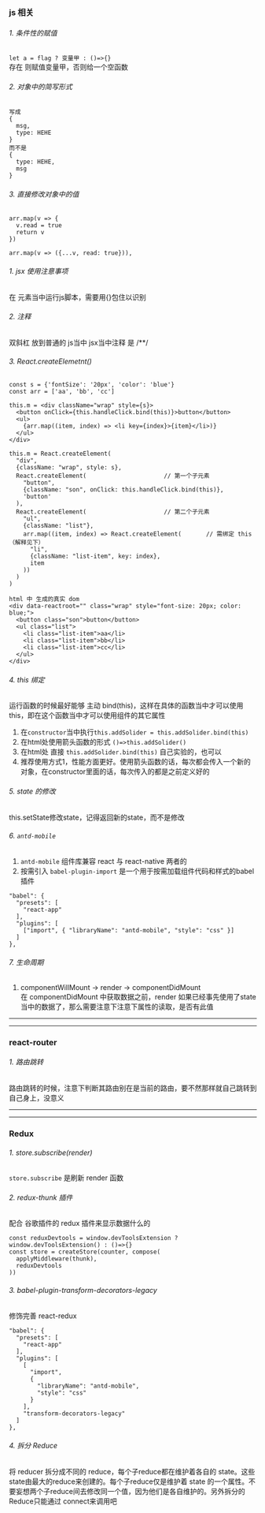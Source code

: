 ### js 相关
###### 1. 条件性的赋值
`let a = flag ? 变量甲 : ()=>{}`  
存在 则赋值变量甲，否则给一个空函数

###### 2. 对象中的简写形式
```
写成 
{
  msg,
  type: HEHE
}
而不是
{
  type: HEHE,
  msg
}
```

###### 3. 直接修改对象中的值
```
arr.map(v => {
  v.read = true
  return v  
})

arr.map(v => ({...v, read: true})),
```

###### 1. jsx 使用注意事项
在 元素当中运行js脚本，需要用{}包住以识别 

###### 2. 注释
双斜杠 放到普通的 js当中
jsx当中注释 是 /**/

###### 3. React.createElemetnt()
```
const s = {'fontSize': '20px', 'color': 'blue'}
const arr = ['aa', 'bb', 'cc']

this.m = <div className="wrap" style={s}>
  <button onClick={this.handleClick.bind(this)}>button</button>
  <ul>
    {arr.map((item, index) => <li key={index}>{item}</li>)}
  </ul>
</div>

this.m = React.createElement(
  "div",
  {className: "wrap", style: s},
  React.createElement(                      // 第一个子元素
    "button",
    {className: "son", onClick: this.handleClick.bind(this)},
    'button'
  ),
  React.createElement(                      // 第二个子元素
    "ul",
    {className: "list"},
    arr.map((item, index) => React.createElement(       // 需绑定 this（解释见下）
      "li",
      {className: "list-item", key: index},
      item
    ))
  )
)

html 中 生成的真实 dom
<div data-reactroot="" class="wrap" style="font-size: 20px; color: blue;">
  <button class="son">button</button>
  <ul class="list">
    <li class="list-item">aa</li>
    <li class="list-item">bb</li>
    <li class="list-item">cc</li>
  </ul>
</div>
```

###### 4. this 绑定
运行函数的时候最好能够 主动 bind(this)，这样在具体的函数当中才可以使用 this，即在这个函数当中才可以使用组件的其它属性

1. 在`constructor`当中执行`this.addSolider = this.addSolider.bind(this)`
2. 在html处使用箭头函数的形式 `()=>this.addSolider()`
3. 在html处 直接 `this.addSolider.bind(this)` 自己实验的，也可以
4. 推荐使用方式1，性能方面更好。使用箭头函数的话，每次都会传入一个新的对象，在constructor里面的话，每次传入的都是之前定义好的

###### 5. state 的修改
this.setState修改state，记得返回新的state，而不是修改

###### 6. `antd-mobile`
1. `antd-mobile` 组件库兼容 react 与 react-native 两者的
2. 按需引入
`babel-plugin-import` 是一个用于按需加载组件代码和样式的babel插件
```
"babel": {
  "presets": [
    "react-app"
  ],
  "plugins": [
    ["import", { "libraryName": "antd-mobile", "style": "css" }]
  ]
},
```

###### 7. 生命周期
1. componentWillMount → render → componentDidMount  
在 componentDidMount 中获取数据之前，render 如果已经事先使用了state当中的数据了，那么需要注意下注意下属性的读取，是否有此值

-------------------

-------------------

### react-router

###### 1. 路由跳转
路由跳转的时候，注意下判断其路由别在是当前的路由，要不然那样就自己跳转到自己身上，没意义

-------------------

-------------------

### Redux

###### 1. store.subscribe(render)
`store.subscribe` 是刷新 render 函数

###### 2. redux-thunk 插件
配合 谷歌插件的 redux 插件来显示数据什么的
```
const reduxDevtools = window.devToolsExtension ? window.devToolsExtension() : ()=>{}
const store = createStore(counter, compose(
  applyMiddleware(thunk),
  reduxDevtools
))
```

###### 3.  babel-plugin-transform-decorators-legacy
修饰完善 react-redux
```
"babel": {
  "presets": [
    "react-app"
  ],
  "plugins": [
    [
      "import",
      {
        "libraryName": "antd-mobile",
        "style": "css"
      }
    ],
    "transform-decorators-legacy"
  ]
},
```

###### 4. 拆分 Reduce
将 reducer 拆分成不同的 reduce，每个子reduce都在维护着各自的 state。这些state由最大的reduce来创建的。每个子reduce仅是维护着 state 的一个属性。不要妄想两个子reduce间去修改同一个值，因为他们是各自维护的。另外拆分的Reduce只能通过 connect来调用吧

